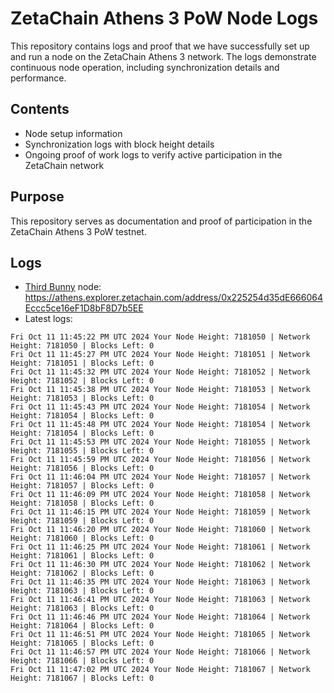 # ZetaChain Athens 3 PoW Node Logs
This repository contains logs and proof that we have successfully set up and run a node on the ZetaChain Athens 3 network. The logs demonstrate continuous node operation, including synchronization details and performance.

## Contents
- Node setup information
- Synchronization logs with block height details
- Ongoing proof of work logs to verify active participation in the ZetaChain network

## Purpose
This repository serves as documentation and proof of participation in the ZetaChain Athens 3 PoW testnet.

## Logs

- [Third Bunny](https://thirdbunny.xyz/) node: https://athens.explorer.zetachain.com/address/0x225254d35dE666064Eccc5ce16eF1D8bF8D7b5EE
- Latest logs:
```
Fri Oct 11 11:45:22 PM UTC 2024 Your Node Height: 7181050 | Network Height: 7181050 | Blocks Left: 0
Fri Oct 11 11:45:27 PM UTC 2024 Your Node Height: 7181051 | Network Height: 7181051 | Blocks Left: 0
Fri Oct 11 11:45:32 PM UTC 2024 Your Node Height: 7181052 | Network Height: 7181052 | Blocks Left: 0
Fri Oct 11 11:45:38 PM UTC 2024 Your Node Height: 7181053 | Network Height: 7181053 | Blocks Left: 0
Fri Oct 11 11:45:43 PM UTC 2024 Your Node Height: 7181054 | Network Height: 7181054 | Blocks Left: 0
Fri Oct 11 11:45:48 PM UTC 2024 Your Node Height: 7181054 | Network Height: 7181054 | Blocks Left: 0
Fri Oct 11 11:45:53 PM UTC 2024 Your Node Height: 7181055 | Network Height: 7181055 | Blocks Left: 0
Fri Oct 11 11:45:59 PM UTC 2024 Your Node Height: 7181056 | Network Height: 7181056 | Blocks Left: 0
Fri Oct 11 11:46:04 PM UTC 2024 Your Node Height: 7181057 | Network Height: 7181057 | Blocks Left: 0
Fri Oct 11 11:46:09 PM UTC 2024 Your Node Height: 7181058 | Network Height: 7181058 | Blocks Left: 0
Fri Oct 11 11:46:15 PM UTC 2024 Your Node Height: 7181059 | Network Height: 7181059 | Blocks Left: 0
Fri Oct 11 11:46:20 PM UTC 2024 Your Node Height: 7181060 | Network Height: 7181060 | Blocks Left: 0
Fri Oct 11 11:46:25 PM UTC 2024 Your Node Height: 7181061 | Network Height: 7181061 | Blocks Left: 0
Fri Oct 11 11:46:30 PM UTC 2024 Your Node Height: 7181062 | Network Height: 7181062 | Blocks Left: 0
Fri Oct 11 11:46:35 PM UTC 2024 Your Node Height: 7181063 | Network Height: 7181063 | Blocks Left: 0
Fri Oct 11 11:46:41 PM UTC 2024 Your Node Height: 7181063 | Network Height: 7181063 | Blocks Left: 0
Fri Oct 11 11:46:46 PM UTC 2024 Your Node Height: 7181064 | Network Height: 7181064 | Blocks Left: 0
Fri Oct 11 11:46:51 PM UTC 2024 Your Node Height: 7181065 | Network Height: 7181065 | Blocks Left: 0
Fri Oct 11 11:46:57 PM UTC 2024 Your Node Height: 7181066 | Network Height: 7181066 | Blocks Left: 0
Fri Oct 11 11:47:02 PM UTC 2024 Your Node Height: 7181067 | Network Height: 7181067 | Blocks Left: 0
```
